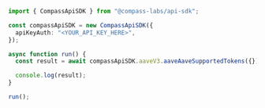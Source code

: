 <!-- Start SDK Example Usage [usage] -->
```typescript
import { CompassApiSDK } from "@compass-labs/api-sdk";

const compassApiSDK = new CompassApiSDK({
  apiKeyAuth: "<YOUR_API_KEY_HERE>",
});

async function run() {
  const result = await compassApiSDK.aaveV3.aaveAaveSupportedTokens({});

  console.log(result);
}

run();

```
<!-- End SDK Example Usage [usage] -->